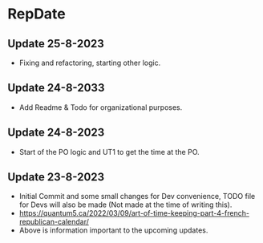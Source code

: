 # RepDate
## Update 25-8-2023
- Fixing and refactoring, starting other logic.
## Update 24-8-2033
- Add Readme & Todo for organizational purposes.
## Update 24-8-2023
- Start of the PO logic and UT1 to get the time at the PO.
## Update 23-8-2023
- Initial Commit and some small changes for Dev convenience, TODO file for Devs will also be made (Not made at the time of writing this).
- https://quantum5.ca/2022/03/09/art-of-time-keeping-part-4-french-republican-calendar/
- Above is information important to the upcoming updates.
